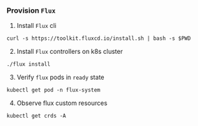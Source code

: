 ### Provision `Flux`

1. Install `Flux` cli
```
curl -s https://toolkit.fluxcd.io/install.sh | bash -s $PWD
```
2. Install `Flux` controllers on k8s cluster
```
./flux install
```
3. Verify `flux` pods in `ready` state
```
kubectl get pod -n flux-system
```
4. Observe flux custom resources
````
kubectl get crds -A
````